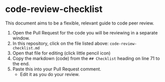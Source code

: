code-review-checklist
=====================

This document aims to be a flexible, relevant guide to code peer review.

 1. Open the Pull Request for the code you will be reviewing in a separate window.
 2. In this repository, click on the file listed above: ```code-review-checklist.md```
 3. Open that file for editing (click little pencil icon)
 4. Copy the markdown (code) from the ```## Checklist``` heading on line 71 to the end. 
 5. Paste this into your Pull Request comment.
    - Edit it as you do your review.
